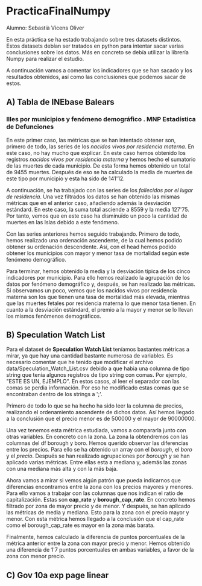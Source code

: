 # PracticaFinalNumpy

Alumno: Sebastià Vicens Oliver

En esta práctica se ha estado trabajando sobre tres datasets distintos. Estos datasets debían ser tratados en python para intentar sacar varias conclusiones sobre los datos. Más en concreto se debía utilizar la librería Numpy para realizar el estudio.

A continuación vamos a comentar los indicadores que se han sacado y los resultados obtenidos, así como las conclusiones que podemos sacar de estos.

## A) Tabla de INEbase Balears
### Illes por municipios y fenómeno demográfico . MNP Estadística de Defunciones

En este primer caso, las métricas que se han intentado obtener son, primero de todo, las series de los *nacidos vivos por residencia materna*. En este caso, no hay mucho que explicar. En este caso hemos obtenido los registros *nacidos vivos por residencia materna* y hemos hecho el sumatorio de las muertes de cada municipio. De esta forma hemos obtenido un total de 9455 muertes. Después de eso se ha calculado la media de muertes de este tipo por municipio y esta ha sido de 141'12.

A continuación, se ha trabajado con las series de los *fallecidos por el lugar de residencia*. Una vez filtrados los datos se han obtenido las mismas métricas que en el anterior caso, añadiendo además la desviación estándard. En este caso, la suma total asciende a 8559 y la media 127'75. Por tanto, vemos que en este caso ha disminuïdo un poco la cantidad de muertes en las Islas debido a este fenómeno.

Con las series anteriores hemos seguido trabajando. Primero de todo, hemos realizado una ordenación ascendente, de la cual hemos podido obtener su ordenación descendente. Así, con el head hemos podido obtener los municipios con mayor y menor tasa de mortalidad según este fenómeno demográfico.

Para terminar, hemos obtenido la media y la desviación típica de los cinco indicadores por municipio. Para ello hemos realizado la agrupación de los datos por fenómeno demográfico y, después, se han realizado las métricas. Si observamos un poco, vemos que los nacidos vivos por residencia materna son los que tienen una tasa de mortalidad más elevada, mientras que las muertes fetales por residencia materna lo que menor tasa tienen. En cuanto a la desviación estándard, el premio a la mayor y menor se lo llevan los mismos fenómenos demográficos.

## B) Speculation Watch List

Para el dataset de **Speculation Watch List** teníamos bastantes métricas a mirar, ya que hay una cantidad bastante numerosa de variables. Es necesario comentar que he tenido que modificar el archivo data/Speculation_Watch_List.csv debido a que habia una columna de tipo string que tenía algunos registros de tipo string con comas. Por ejemplo, "ESTE ES UN, EJEMPLO". En estos casos, al leer el separador con las comas se perdia información. Por eso he modificado estas comas que se encontraban dentro de los strings a ';'. 

Primero de todo lo que se ha hecho ha sido leer la columna de precios, realizando el ordenamiento ascendente de dichos datos. Así hemos llegado a la conclusión que el precio menor es de 500000 y el mayor de 90000000.

Una vez tenemos esta métrica estudiada, vamos a compararla junto con otras variables. En concreto con la zona. La zona la obtendremos con las columnas del df borough y boro. Hemos querido observar las diferencias entre los precios. Para ello se ha obtenido un array con el *borough*, el *boro* y el *precio*. Después se han realizado agrupaciones por *borough* y se han aplicado varias métricas. Entre ellas esta a mediana y, además las zonas con una mediana más alta y con la más baja.

Ahora vamos a mirar si vemos algún patrón que pueda indicarnos que diferencias encontramos entre la zona con los precios mayores y menores. Para ello vamos a trabajar con las columnas que nos indican el ratio de capitalización. Estas son **cap_rate** y **borough_cap_rate**. En concreto hemos filtrado por zona de mayor precio y de menor. Y después, se han aplicado las métricas de media y mediana. Esto para la zona con el precio mayor y menor. Con esta métrica hemos llegado a la conclusión que  el cap_rate como el borough_cap_rate es mayor en la zona más barata.

Finalmente, hemos calculado la diferencia de puntos porcentuales de la métrica anterior entre la zona con mayor precio y menor. Hemos obtenido una diferencia de 1'7 puntos porcentuales en ambas variables, a favor de la zona con menor precio.

## C) Gov 10a exp page linear
